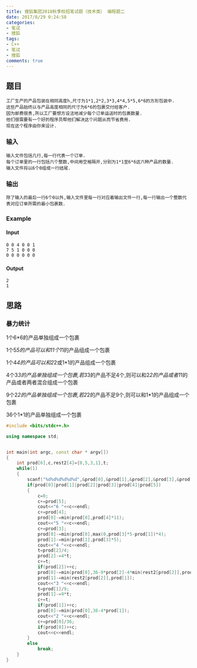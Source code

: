 ```yaml
---
title: 搜狐集团2018秋季校招笔试题（技术类） 编程题二
date: 2017/8/29 0:24:58 
categories: 
- 笔试
- 搜狐
tags:
- C++
- 笔试
- 搜狐
comments: true
---
```

## 题目
	工厂生产的产品包装在相同高度h,尺寸为1*1,2*2,3*3,4*4,5*5,6*6的方形包装中.
	这些产品始终以与产品高度相同的尺寸为6*6的包裹交付给客户.
	因为邮费很贵,所以工厂要想方设法地减少每个订单运送时的包裹数量.
	他们很需要有一个好的程序员帮他们解决这个问题从而节省费用.
	现在这个程序由你来设计.
### 输入 
	输入文件包括几行,每一行代表一个订单.
	每个订单里的一行包括六个整数,中间用空格隔开,分别为1*1至6*6这六种产品的数量.
	输入文件将以6个0组成一行结尾.
### 输出
	除了输入的最后一行6个0以外,输入文件里每一行对应着输出文件一行,每一行输出一个整数代表对应订单所需的最小包裹数.
### Example
#### Input
	0 0 4 0 0 1
	7 5 1 0 0 0
	0 0 0 0 0 0  
#### Output
    2
	1
## 思路
### 暴力统计
1个6*6的产品单独组成一个包裹

1个5*5的产品可以和11个1*1的产品组成一个包裹

1个4*4的产品可以和2*2或1*1的产品组成一个包裹

4个3*3的产品单独组成一个包裹,若3*3的产品不足4个,则可以和2*2的产品或者1*1的产品或者两者混合组成一个包裹

9个2*2的产品单独组成一个包裹,若2*2的产品不足9个,则可以和1*1的产品组成一个包裹

36个1*1的产品单独组成一个包裹

```cpp
#include <bits/stdc++.h>

using namespace std;


int main(int argc, const char * argv[])
{
    int prod[6],c,rest2[4]={0,5,3,1},t;
    while(1)
    {
        scanf("%d%d%d%d%d%d",&prod[0],&prod[1],&prod[2],&prod[3],&prod[4],&prod[5]);
        if(prod[0]|prod[1]|prod[2]|prod[3]|prod[4]|prod[5])
        {
            c=0;
            c+=prod[5];
            cout<<"6 "<<c<<endl;
            c+=prod[4];
            prod[0]-=min(prod[0],prod[4]*11);
            cout<<"5 "<<c<<endl;
            c+=prod[3];
            prod[0]-=min(prod[0],max(0,prod[3]*5-prod[1])*4);
            prod[1]-=min(prod[1],prod[3]*5);
            cout<<"4 "<<c<<endl;
            t=prod[2]/4;
            prod[2]-=4*t;
            c+=t;
            if(prod[2])++c;
            prod[0]-=min(prod[0],36-9*prod[2]-4*min(rest2[prod[2]],prod[1]));
            prod[1]-=min(rest2[prod[2]],prod[1]);
            cout<<"3 "<<c<<endl;
            t=prod[1]/9;
            prod[1]-=9*t;
            c+=t;
            if(prod[1])++c;
            prod[0]-=min(prod[0],36-4*prod[1]);
            cout<<"2 "<<c<<endl;
            c+=prod[0]/36;
            if(prod[0])++c;
            cout<<c<<endl;
        }
        else
            break;
    }
}
```